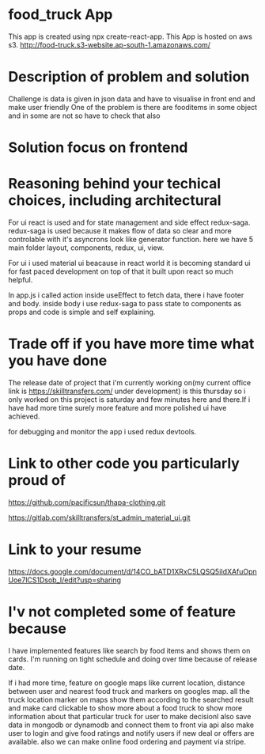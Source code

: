 # food_truck App

This app is created using npx create-react-app.
This App is hosted on aws s3.
http://food-truck.s3-website.ap-south-1.amazonaws.com/

# Description of problem and solution

Challenge is data is given in json data and have to visualise in front end and make user friendly
One of the problem is there are fooditems in some object and in some are not so have to check that also

# Solution focus on frontend

# Reasoning behind your techical choices, including architectural

For ui react is used and for state management and side effect redux-saga.
redux-saga is used because it makes flow of data so clear and more controlable with it's asyncrons look like generator function.
here we have 5 main folder layout, components, redux, ui, view.

For ui i used material ui beacause in react world it is becoming standard ui for fast paced development on top of that it built upon react so much helpful.

In app.js i called action inside useEffect to fetch data, there i have footer and body. inside body i use redux-saga to pass state to components as props and code is simple and self explaining.

# Trade off if you have more time what you have done

The release date of project that i'm currently working on(my current office link is https://skilltransfers.com/ under development) is this thursday so i only worked on this project is saturday and few minutes here and there.If i have had more time surely more feature and more polished ui have achieved.

for debugging and monitor the app i used redux devtools.

# Link to other code you particularly proud of

https://github.com/pacificsun/thapa-clothing.git

https://gitlab.com/skilltransfers/st_admin_material_ui.git

# Link to your resume

https://docs.google.com/document/d/14CO_bATD1XRxC5LQSQ5iIdXAfuOpnUoe7lCS1Dsob_I/edit?usp=sharing

# I'v not completed some of feature because

I have implemented features like search by food items and shows them on cards.
I'm running on tight schedule and doing over time because of release date.

If i had more time, feature on google maps like current location, distance between user and nearest food truck and markers on googles map. all the truck location marker on maps show them according to the searched result and make card clickable to show more about a food truck to show more information about that particular truck for user to make decisionl
also save data in mongodb or dynamodb and connect them to front via api also make user to login and give food ratings and notify users if new deal or offers are available.
also we can make online food ordering and payment via stripe.
